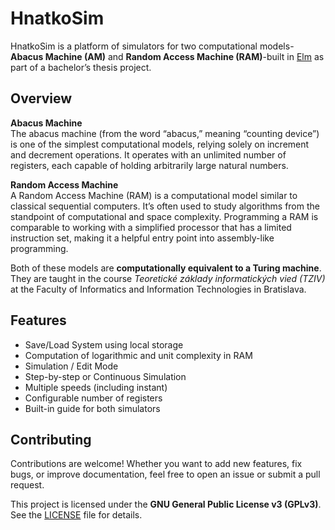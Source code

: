 # HnatkoSim

HnatkoSim is a platform of simulators for two computational models-**Abacus Machine (AM)** and **Random Access Machine (RAM)**-built in [Elm](https://elm-lang.org/) as part of a bachelor’s thesis project.

## Overview

**Abacus Machine**  
The abacus machine (from the word “abacus,” meaning “counting device”) is one of the simplest computational models, relying solely on increment and decrement operations. It operates with an unlimited number of registers, each capable of holding arbitrarily large natural numbers.

**Random Access Machine**  
A Random Access Machine (RAM) is a computational model similar to classical sequential computers. It’s often used to study algorithms from the standpoint of computational and space complexity. Programming a RAM is comparable to working with a simplified processor that has a limited instruction set, making it a helpful entry point into assembly-like programming.

Both of these models are **computationally equivalent to a Turing machine**. They are taught in the course _Teoretické základy informatických vied (TZIV)_ at the Faculty of Informatics and Information Technologies in Bratislava.

## Features

- Save/Load System using local storage  
- Computation of logarithmic and unit complexity in RAM  
- Simulation / Edit Mode
- Step-by-step or Continuous Simulation  
- Multiple speeds (including instant)  
- Configurable number of registers  
- Built-in guide for both simulators  

## Contributing

Contributions are welcome! Whether you want to add new features, fix bugs, or improve documentation, feel free to open an issue or submit a pull request.

This project is licensed under the **GNU General Public License v3 (GPLv3)**. See the [LICENSE](./LICENSE) file for details.
